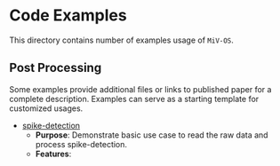 # Code Examples

This directory contains number of examples usage of `MiV-OS`.

## Post Processing

Some examples provide additional files or links to published paper for a complete description.
Examples can serve as a starting template for customized usages.

* [spike-detection](./post_processing/spike_detection.py)
    * __Purpose__: Demonstrate basic use case to read the raw data and process spike-detection.
    * __Features__:
